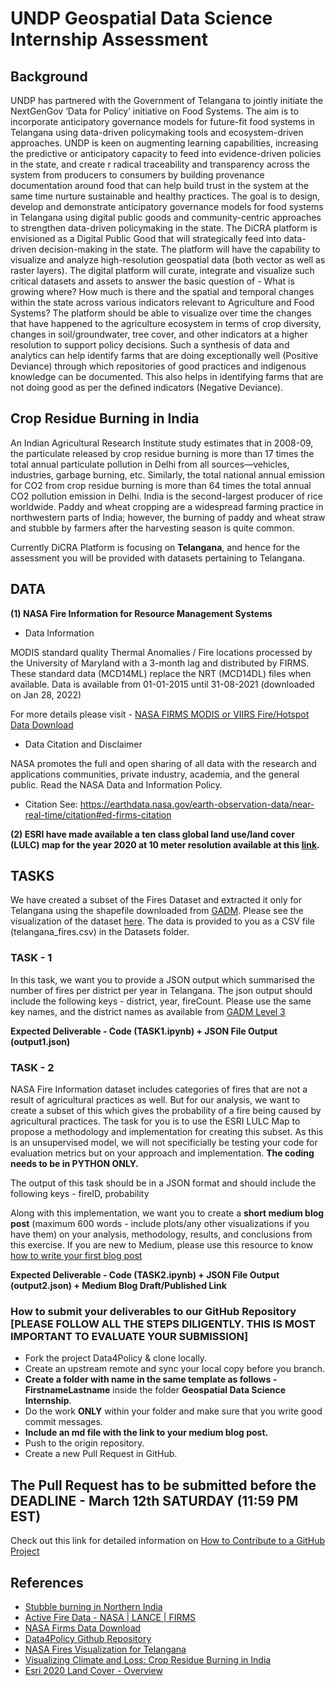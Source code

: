 # UNDP Geospatial Data Science Internship Assessment

## Background
UNDP has partnered with the Government of Telangana to jointly initiate the NextGenGov ‘Data for Policy’ initiative on Food Systems. The aim is to incorporate anticipatory governance models for future-fit food systems in Telangana using data-driven policymaking tools and ecosystem-driven approaches. UNDP is keen on augmenting learning capabilities, increasing the predictive or anticipatory capacity to feed into evidence-driven policies in the state, and create r radical traceability and transparency across the system from producers to consumers by building provenance documentation around food that can help build trust in the system at the same time nurture sustainable and healthy practices. The goal is to design, develop and demonstrate anticipatory governance models for food systems in Telangana using digital public goods and community-centric approaches to strengthen data-driven policymaking in the state.
The DiCRA platform is envisioned as a Digital Public Good that will strategically feed into data-driven decision-making in the state. The platform will have the capability to visualize and analyze high-resolution geospatial data (both vector as well as raster layers). The digital platform will curate, integrate and visualize such critical datasets and assets to answer the basic question of - What is growing where? How much is there and the spatial and temporal changes within the state across various indicators relevant to Agriculture and Food Systems? The platform should be able to visualize over time the changes that have happened to the agriculture ecosystem in terms of crop diversity, changes in soil/groundwater, tree cover, and other indicators at a higher resolution to support policy decisions. Such a synthesis of data and analytics can help identify farms that are doing exceptionally well (Positive Deviance) through which repositories of good practices and indigenous knowledge can be documented. This also helps in identifying farms that are not doing good as per the defined indicators (Negative Deviance).

## Crop Residue Burning in India
An Indian Agricultural Research Institute study estimates that in 2008-09, the particulate released by crop residue burning is more than 17 times the total annual particulate pollution in Delhi from all sources—vehicles, industries, garbage burning, etc. Similarly, the total national annual emission for CO2 from crop residue burning is more than 64 times the total annual CO2 pollution emission in Delhi. India is the second-largest producer of rice worldwide. Paddy and wheat cropping are a widespread farming practice in northwestern parts of India; however, the burning of paddy and wheat straw and stubble by farmers after the harvesting season is quite common.

Currently DiCRA Platform is focusing on **Telangana**, and hence for the assessment you will be provided with datasets pertaining to Telangana.

## DATA

**(1) NASA Fire Information for Resource Management Systems**

- Data Information

MODIS standard quality Thermal Anomalies / Fire locations processed by the University of Maryland with a 3-month lag and distributed by FIRMS. These standard data (MCD14ML) replace the NRT (MCD14DL) files when available.
Data is available from 01-01-2015 until 31-08-2021 (downloaded on Jan 28, 2022)

For more details please visit - [NASA FIRMS MODIS or VIIRS Fire/Hotspot Data Download](https://firms.modaps.eosdis.nasa.gov/download/Readme.txt)

- Data Citation and Disclaimer

NASA promotes the full and open sharing of all data with the research and applications
communities, private industry, academia, and the general public. Read the NASA Data and
Information Policy. 

- Citation
See: https://earthdata.nasa.gov/earth-observation-data/near-real-time/citation#ed-firms-citation 

**(2) ESRI have made available a ten class global land use/land cover (LULC) map for the year 2020 at 10 meter resolution available at this [link](https://www.arcgis.com/home/item.html?id=d6642f8a4f6d4685a24ae2dc0c73d4ac).**

## TASKS

We have created a subset of the Fires Dataset and extracted it only for Telangana using the shapefile downloaded from [GADM](https://gadm.org). Please see the visualization of the dataset [here](https://public.flourish.studio/visualisation/8561801/). The data is provided to you as a CSV file (telangana_fires.csv) in the Datasets folder.

### TASK - 1

In this task, we want you to provide a JSON output which summarised the number of fires per district per year in Telangana. The json output should include the following keys - district, year, fireCount. Please use the same key names, and the district names as available from [GADM Level 3](https://gadm.org)

**Expected Deliverable - Code (TASK1.ipynb) + JSON File Output (output1.json)**

### TASK - 2

NASA Fire Information dataset includes categories of fires that are not a result of agricultural practices as well. But for our analysis, we want to create a subset of this which gives the probability of a fire being caused by agricultural practices. The task for you is to use the ESRI LULC Map to propose a methodology and implementation for creating this subset. As this is an unsupervised model, we will not specificially be testing your code for evaluation metrics but on your approach and implementation. **The coding needs to be in PYTHON ONLY.**

The output of this task should be in a JSON format and should include the following keys - fireID, probability

Along with this implementation, we want you to create a **short medium blog post** (maximum 600 words - include plots/any other visualizations if you have them) on your analysis, methodology, results, and conclusions from this exercise. If you are new to Medium, please use this resource to know [how to write your first blog post](https://help.medium.com/hc/en-us/articles/225168768-Writing-and-publishing-your-first-story)

**Expected Deliverable - Code (TASK2.ipynb) + JSON File Output  (output2.json) + Medium Blog Draft/Published Link**

### How to submit your deliverables to our GitHub Repository [PLEASE FOLLOW ALL THE STEPS DILIGENTLY. THIS IS MOST IMPORTANT TO EVALUATE YOUR SUBMISSION]

- Fork the project Data4Policy & clone locally.
- Create an upstream remote and sync your local copy before you branch.
- **Create a folder with name in the same template as follows - FirstnameLastname** inside the folder **Geospatial Data Science Internship**. 
- Do the work **ONLY** within your folder and make sure that you write good commit messages.
- **Include an md file with the link to your medium blog post.**
- Push to the origin repository.
- Create a new Pull Request in GitHub.

## The Pull Request has to be submitted before the DEADLINE - March 12th SATURDAY (11:59 PM EST)

Check out this link for detailed information on [How to Contribute to a GitHub Project](https://akrabat.com/the-beginners-guide-to-contributing-to-a-github-project/)

## References

- [Stubble burning in Northern India](https://earthobservatory.nasa.gov/images/84680/stubble-burning-in-northern-india)
- [Active Fire Data - NASA | LANCE | FIRMS](https://firms.modaps.eosdis.nasa.gov/active_fire/)
- [NASA Firms Data Download](https://firms.modaps.eosdis.nasa.gov/download/Readme.txt)
- [Data4Policy Github Repository](https://github.com/UNDP-India/Data4Policy/tree/main/References)
- [NASA Fires Visualization for Telangana](https://public.flourish.studio/visualisation/8561801/)
- [Visualizing Climate and Loss: Crop Residue Burning in India](https://histecon.fas.harvard.edu/climate-loss/crops/index.html)
- [Esri 2020 Land Cover - Overview](https://www.arcgis.com/home/item.html?id=d6642f8a4f6d4685a24ae2dc0c73d4ac)
